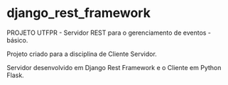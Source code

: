 # django_rest_framework
PROJETO UTFPR - Servidor REST para o gerenciamento de eventos - básico. 

Projeto criado para a disciplina de Cliente Servidor. 

Servidor desenvolvido em Django Rest Framework e o Cliente em Python Flask. 


